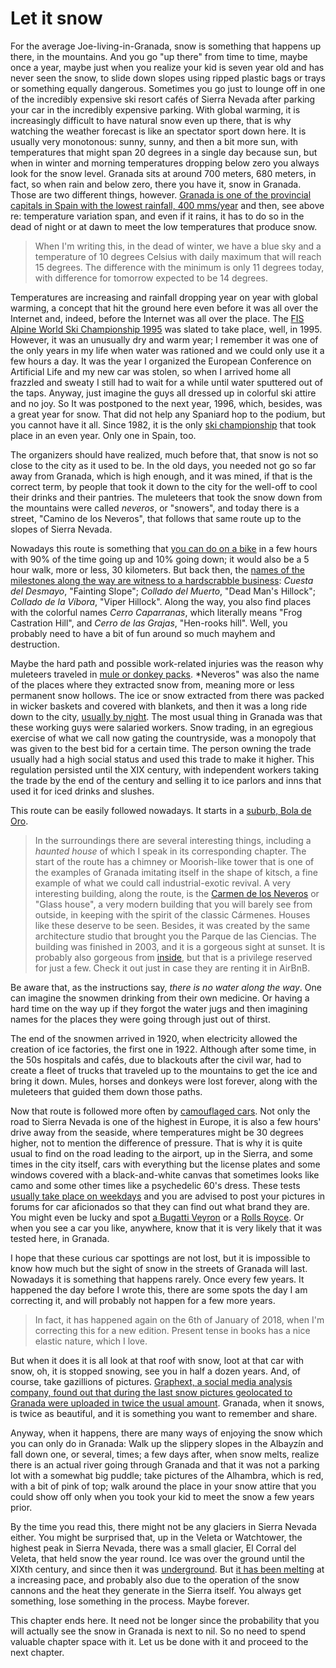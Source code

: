 # Let it snow

For the average Joe-living-in-Granada, snow is something that happens
up there, in the mountains. And you go "up there" from time to time, maybe once
a year, maybe just when you realize your kid is seven year old and has
never seen the snow, to slide down slopes using ripped plastic bags or
trays or something equally dangerous. Sometimes you go just to lounge
off in one of the incredibly expensive ski resort cafés of Sierra
Nevada after parking your car in the incredibly expensive
parking. With global warming, it is increasingly difficult to have
natural snow even up there, that is why watching the weather forecast
is like an spectator sport down here. It is usually very monotonous:
sunny, sunny, and then a bit more sun, with temperatures that might
span 20 degrees in a single day because sun, but when in winter and
morning temperatures dropping below zero you always look for the snow
level. Granada sits at around 700 meters, 680 meters, in fact, so when
rain and below zero, there you have it, snow in Granada. Those are two
different things,
however. [Granada is one of the provincial capitals in Spain with the lowest rainfall, 400 mms/year](http://javiersevillano.es/PrecipitacionMediaAnual.htm#provincia)
and then, see above re: temperature variation span, and even if it rains, it has
to do so in the dead of night or at dawn to meet the low temperatures
that produce snow.

>When I'm writing this, in the dead of winter, we have a blue sky and a temperature of
>10 degrees Celsius with daily maximum that will reach 15 degrees. The
>difference with the minimum is only 11 degrees today, with difference
>for tomorrow expected to be 14 degrees. 

Temperatures are increasing and rainfall dropping year on year with
global warming, a concept that hit the ground here even before it  was all over the
Internet and, indeed, before the Internet was all over the place. The
[FIS Alpine World Ski Championship 1995](https://en.wikipedia.org/wiki/FIS_Alpine_World_Ski_Championships_1996)
was slated to take place, well, in 1995. However, it was an unusually
dry and warm year; I remember it was one of the only years in my life
when water was rationed and we could only use it a few hours a day. It
was the year I organized the European Conference on Artificial Life
and my new car was stolen, so when I arrived home all frazzled and
sweaty I still had to wait for a while until water sputtered out of
the taps. Anyway, just imagine the guys all dressed up in colorful ski
attire and no joy. So It was postponed to the next year, 1996, which,
besides, was a great year for snow. That did not help any Spaniard hop
to the podium, but you cannot have it all. Since 1982, it is the only
[ski championship](https://en.wikipedia.org/wiki/List_of_alpine_skiing_world_champions)
that took place in an even year. Only one in Spain, too. 

The organizers should have realized, much before that, that snow is
not so close to the city as it used to be. In the old days, you needed
not go so far away from Granada, which is high enough, and it was
mined, if that is the correct term,
by people that took it down to the city for the well-off to cool their
drinks and their pantries. The muleteers that took the snow down from
the mountains were called *neveros*, or "snowers", and today there is
a street, "Camino de los Neveros", that follows that same route up to
the slopes of Sierra Nevada.

Nowadays this route is something that
[you can do on a bike](http://josemerutass.blogspot.com.es/2007/01/camino-de-los-neveros-el-purche-los.html)
in a few hours with 90% of the time going up and 10% going down; it
would also be a 5 hour walk, more or less, 30 kilometers. But back
then, the
[names of the milestones along the way are witness to a hardscrabble business](http://www.magrama.gob.es/es/red-parques-nacionales/nuestros-parques/sierra-nevada/Camino_de_los_neveros_tcm7-311798.pdf):
*Cuesta del Desmayo*, "Fainting Slope"; *Collado del Muerto*, "Dead Man's
Hillock"; *Collado de la Víbora*, "Viper Hillock". Along the way, you
also find places with the colorful names *Cerro Caparranas*, which literally means "Frog
Castration Hill", and *Cerro de las Grajas*, "Hen-rooks hill". Well,
you probably need to have a bit of fun around so much mayhem and
destruction.

Maybe the hard path and possible work-related injuries was the reason
why muleteers traveled
in
[mule or donkey packs](https://www.youtube.com/watch?v=e-XBQMznOVQ). *Neveros"
was also the name of the places where they extracted snow from,
meaning more or less permanent snow 
hollows. The ice or snow extracted from there was packed in wicker
baskets and covered with blankets, and then it
was a long ride down to the city,
[usually by night](http://www.nevasport.com/nivalis/art/1927/El-oficio-de-nevero/). The most usual thing in Granada was that these working guys were
salaried workers. Snow trading, in an egregious exercise of what we
call now gating the countryside, was a monopoly that was given to the
best bid for a certain time. The person owning the trade usually had a
high social status and used this trade to make it higher. This
regulation persisted until the XIX century, with independent workers
taking the trade by the end of the century and selling it to ice
parlors and inns that used it for iced drinks and slushes.

This route can be easily followed nowadays. It starts in a
[suburb, Bola de Oro](http://es.wikiloc.com/wikiloc/view.do?id=979719).

>In the surroundings there are several interesting things, including a
>*haunted house* of which I speak in its corresponding chapter. The
>start of the route has a chimney or Moorish-like tower that is one of
>the examples of Granada imitating itself in the shape of kitsch, a
>fine example of what we could call industrial-exotic revival. A very
>interesting building, along the route, is the
>[Carmen de los Neveros](http://www.jimenezbrasa.com/obras/carmen_de_los_neveros/)
>or "Glass house", a very modern building that you will barely see
>from outside, in keeping with the spirit of the classic
>Cármenes. Houses like these deserve to be seen. Besides, it was
>created by the same architecture studio that brought you the Parque
>de las Ciencias. The building was finished in 2003, and it is a
>gorgeous sight at sunset. It is probably also gorgeous from
>[inside](http://www.jimenezbrasa.com/obras/carmen_de_los_neveros/galeria/),
>but that is a privilege reserved for just a few. Check it out just in case
>they are renting it in AirBnB. 

Be aware that, as the instructions say, *there is no water along the
way*. One can imagine the snowmen drinking from their own medicine. Or
having a hard time on the way up if they forgot the water jugs and then
imagining names for the places they were going through just out of thirst. 

The end of the snowmen arrived in 1920, when electricity allowed the
creation of ice factories, the first one in 1922. Although after some
time, in the 50s hospitals and cafés, due to blackouts after the civil
war, had to create a fleet of trucks that traveled up to the mountains
to get the ice and bring it down. Mules, horses and donkeys were lost
forever, along with the muleteers that guided them down those paths.

Now that route is followed more often by
[camouflaged cars](http://www.bmwfaq.com/threads/de-pruebas-de-coches-pillados-en-sierra-nevada-granada.622877/). Not
only the road to Sierra Nevada is one of the highest in Europe, it is
also a few hours' drive away from the seaside, where temperatures
might be 30 degrees higher, not to mention the difference of
pressure. That is why it is quite usual to find on the road leading to
the airport, up in the Sierra, and some times in the city itself, cars with everything but the license
plates and some windows covered with a black-and-white canvas that
sometimes looks like camo and some other times like a psychedelic 60's
dress. These tests
[usually take place on weekdays](http://www.ideal.es/granada/provincia-granada/201407/27/secretos-altura-sierra-nevada-20140726204405.html)
and you are advised to post your pictures in forums for car
aficionados so that they can find out what brand they are. You might
even be lucky and spot
[a Bugatti Veyron](https://www.youtube.com/watch?v=dSnIEI84MFY) or a
[Rolls Royce](http://www.ideal.es/granada/20120726/local/granada/rolls-royce-prueba-coches-201207260200.html). Or 
when you see a car you like, anywhere, know that it is very likely
that it was tested here, in Granada. 

I hope that these curious car spottings are not lost, but it is impossible to know how much but the sight of
snow in the streets of Granada will last. Nowadays it
is something that happens rarely. Once every few years. It happened
the day before I wrote this, there are some spots the day I am
correcting it, and will probably not happen for a few more years. 

> In fact, it has happened again on the 6th of January of 2018, when
> I'm correcting this for a new edition. Present tense in books has a
> nice elastic nature, which I love. 

But when
it does  it is all look at that roof with snow, loot at that car with
snow, oh, it is stopped snowing, see you in half a dozen years. And,
of course, take gazillions of
pictures. [Graphext, a social media analysis company, found out that during the last snow pictures geolocated to Granada were uploaded in twice the usual amount](https://twitter.com/graphext/status/950073841891643392). Granada,
when it snows, is twice as beautiful, and it is something you want to
remember and share. 

Anyway, when it happens, there are many ways of enjoying the snow
which you can only do in Granada: Walk up the slippery slopes in the
Albayzín and fall down one, or several, times; a few days after, when
snow melts, realize there is an actual river going through Granada and 
  that it was not a parking lot with a somewhat big puddle; take
  pictures of the Alhambra, which is red, with a bit of pink of top;
  walk around the place in your snow attire that you could show off
  only when you 
  took your kid to meet the snow a few years prior.

By the time you read this, there might not be any glaciers in Sierra
Nevada either. You might be surprised that, up in the Veleta or
Watchtower, the highest peak in Sierra Nevada, there was a small
glacier, El Corral del Veleta, that held snow the year
round. Ice was over the ground until the XIXth century, and since then
it was [underground](http://ireneu.blogspot.com.es/2015/10/glaciar-veleta-sierra-nevada.html). But [it has been melting](http://www.geocritiq.com/2013/10/el-hielo-glaciar-de-sierra-nevada-continua-derritiendose/)
at a increasing pace, and probably also due to the operation of the
snow cannons and the heat they generate in the Sierra itself. You
always get something, lose something in the process. Maybe forever. 

This chapter ends here. It need not be longer since the probability
that you will actually see the snow in Granada is next to nil. So no
need to spend valuable chapter space with it. Let us be done with it
and proceed to the next chapter. 
